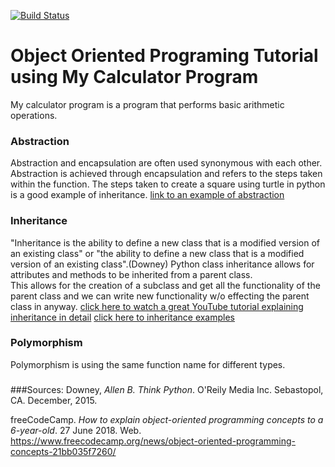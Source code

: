 [![Build Status](https://travis-ci.com/njitsuarez/gettingstartedDockerIS218HW2.svg?branch=master)](https://travis-ci.com/njitsuarez/gettingstartedDockerIS218HW2)
# Object Oriented Programing Tutorial using My Calculator Program
My calculator program is a program that performs basic arithmetic operations.

### Abstraction
Abstraction and encapsulation are often used synonymous with each other. 
Abstraction is achieved through encapsulation and refers to the steps taken within the function.
The steps taken to create a square using turtle in python is a good example of inheritance.
[link to an example of abstraction](https://github.com/njitsuarez/OOP/blob/master/DrawSquare/DrawSquare.py)

### Inheritance
"Inheritance is the ability to define a new class that is a modified version
of an existing class" or "the ability to define a new class that is a modified version of an existing
class".(Downey)
Python class inheritance allows for attributes and methods to be inherited from a parent class.  
This allows for the creation of a subclass and get all the functionality of the parent class and we can write new functionality w/o effecting the parent class in anyway.
[click here to watch a great YouTube tutorial explaining inheritance in detail](https://www.youtube.com/watch?v=RSl87lqOXDE)
[click here to inheritance examples](https://github.com/njitsuarez/OOP/tree/master/Inheritance)

### Polymorphism
Polymorphism is using the same function name for different types.

###
###Sources:
Downey, _Allen B. Think Python_. O'Reily Media Inc. Sebastopol, CA. December, 2015. 

freeCodeCamp. _How to explain object-oriented programming concepts to a 6-year-old_.
27 June 2018. Web. https://www.freecodecamp.org/news/object-oriented-programming-concepts-21bb035f7260/